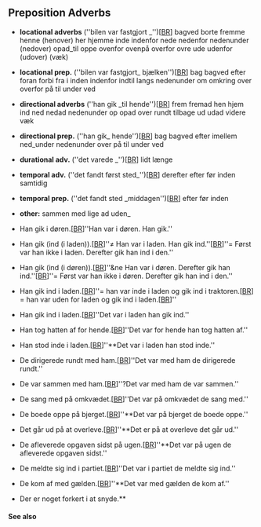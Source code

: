 ## Preposition Adverbs ##

  * **locational adverbs** (''bilen var fastgjort _'')[[BR](BR.md)] bagved borte fremme henne (henover) her hjemme inde indenfor nede nedenfor nedenunder (nedover) opad\_til oppe ovenfor ovenpå overfor ovre ude udenfor (udover) (væk)
  * **locational prep.** (''bilen var fastgjort_ bjælken'')[[BR](BR.md)] bag bagved efter foran forbi fra i inden indenfor indtil langs nedenunder om omkring over overfor på til under ved
  * **directional adverbs** (''han gik _til hende'')[[BR](BR.md)] frem fremad hen hjem ind ned nedad nedenunder op opad over rundt tilbage ud udad videre væk
  * **directional prep.** (''han gik_ hende'')[[BR](BR.md)] bag bagved efter imellem ned\_under nedenunder over på til under ved
  * **durational adv.** (''det varede _'')[[BR](BR.md)] lidt længe
  * **temporal adv.** (''det fandt først sted_'')[[BR](BR.md)] derefter efter før inden samtidig
  * **temporal prep.** (''det fandt sted _middagen'')[[BR](BR.md)] efter før inden
  * **other:** sammen med lige ad uden_

  * Han gik i døren.[[BR](BR.md)]''Han var i døren. Han gik.''
  * Han gik (ind (i laden)).[[BR](BR.md)]''≠ Han var i laden. Han gik ind.''[[BR](BR.md)]''= Først var han ikke i laden. Derefter gik han ind i den.''
  * Han gik (ind (i døren)).[[BR](BR.md)]''&amp;ne Han var i døren. Derefter gik han ind.''[[BR](BR.md)]''= Først var han ikke i døren. Derefter gik han ind i den.''

  * Han gik ind i laden.[[BR](BR.md)]''= han var inde i laden og gik ind i traktoren.[[BR](BR.md)] = han var uden for laden og gik ind i laden.[[BR](BR.md)]''
  * Han gik ind i laden.[[BR](BR.md)]''Det var i laden han gik ind.''
  * Han tog hatten af for hende.[[BR](BR.md)]''Det var for hende han tog hatten af.''
  * Han stod inde i laden.[[BR](BR.md)]''**Det var i laden han stod inde.''
  * De dirigerede rundt med ham.[[BR](BR.md)]''Det var med ham de dirigerede rundt.''
  * De var sammen med ham.[[BR](BR.md)]''?Det var med ham de var sammen.''
  * De sang med på omkvædet.[[BR](BR.md)]''Det var på omkvædet de sang med.''
  * De boede oppe på bjerget.[[BR](BR.md)]''**Det var på bjerget de boede oppe.''
  * Det går ud på at overleve.[[BR](BR.md)]''**Det er på at overleve det går ud.''
  * De afleverede opgaven sidst på ugen.[[BR](BR.md)]''**Det var på ugen de afleverede opgaven sidst.''
  * De meldte sig ind i partiet.[[BR](BR.md)]''Det var i partiet de meldte sig ind.''
  * De kom af med gælden.[[BR](BR.md)]''**Det var med gælden de kom af.''
  * Der er noget forkert i at snyde.**


#### See also ####

